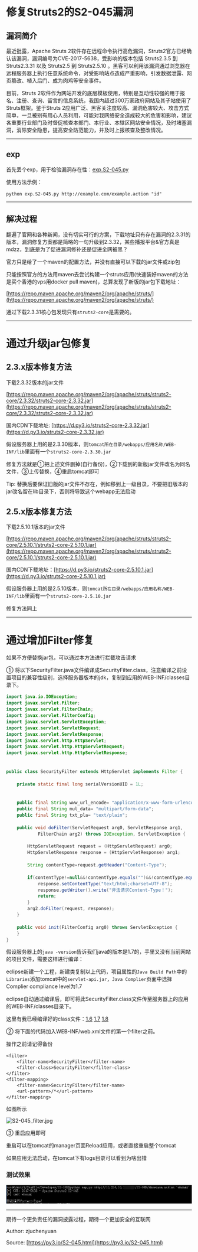 # 修复Struts2的S2-045漏洞

## 漏洞简介

最近批露，Apache Struts 2软件存在远程命令执行高危漏洞，Struts2官方已经确认该漏洞，漏洞编号为CVE-2017-5638，受影响的版本包括 Struts2.3.5 到 Struts2.3.31 以及 Struts2.5 到 Struts2.5.10 。黑客可以利用该漏洞通过浏览器在远程服务器上执行任意系统命令，对受影响站点造成严重影响，引发数据泄露、网页篡改、植入后门、成为肉鸡等安全事件。

目前，Struts 2软件作为网站开发的底层模板使用，特别是互动性较强的用于报名、注册、查询、留言的信息系统，我国内超过300万家政府网站及其子站使用了Struts框架。鉴于Struts 2应用广泛、黑客关注度较高、漏洞危害较大、攻击方式简单，一旦被别有用心人员利用，可能对我网络安全造成较大的危害和影响，建议各重要行业部门及时督促核查本部门、本行业、本辖区网站安全情况，及时堵塞漏洞，消除安全隐患，提高安全防范能力，并及时上报核查及整改情况。

----

## exp

首先丢个exp，用于检验漏洞存在性：[exp.S2-045.py](code/exp.S2-045.py)

使用方法示例：

```
python exp.S2-045.py http://example.com/example.action "id"
```

----

## 解决过程

翻遍了官网和各种新闻，没有切实可行的方案，下载地址只有存在漏洞的2.3.31的版本，漏洞修复方案都是简略的一句升级到2.3.32，某些播报平台&官方真是mdzz，到底是为了促进漏洞修补还是促进全网被黑？

官方只是给了一个maven的配置方法，并没有直接可以下载的jar文件或zip包

只能按照官方的方法用maven去尝试构建一个struts应用(快速装好maven的方法是买个香港的vps用docker pull maven)，总算发现了新版的jar包下载地址：

[https://repo.maven.apache.org/maven2/org/apache/struts/](https://repo.maven.apache.org/maven2/org/apache/struts/)

通过下载2.3.31核心包发现只有`struts2-core`是需要的。

----

# 通过升级jar包修复

## 2.3.x版本修复方法

下载2.3.32版本的jar文件

[https://repo.maven.apache.org/maven2/org/apache/struts/struts2-core/2.3.32/struts2-core-2.3.32.jar](https://repo.maven.apache.org/maven2/org/apache/struts/struts2-core/2.3.32/struts2-core-2.3.32.jar)

国内CDN下载地址: [https://d.py3.io/struts2-core-2.3.32.jar](https://d.py3.io/struts2-core-2.3.32.jar)

假设服务器上用的是2.3.30版本，则`tomcat所在目录/webapps/应用名称/WEB-INF/lib`里面有一个`struts2-core-2.3.30.jar`

修复方法就是①把上述文件删掉(自行备份)，②下载到的新版jar文件改名为同名文件，③上传替换，④重启tomcat即可

Tip: 替换后要保证旧版的jar文件不存在，例如移到上一级目录，不要把旧版本的jar改名留在lib目录下，否则将导致这个webapp无法启动

## 2.5.x版本修复方法

下载2.5.10.1版本的jar文件

[https://repo.maven.apache.org/maven2/org/apache/struts/struts2-core/2.5.10.1/struts2-core-2.5.10.1.jar](https://repo.maven.apache.org/maven2/org/apache/struts/struts2-core/2.5.10.1/struts2-core-2.5.10.1.jar)

国内CDN下载地址：[https://d.py3.io/struts2-core-2.5.10.1.jar](https://d.py3.io/struts2-core-2.5.10.1.jar)

假设服务器上用的是2.5.10版本，则`tomcat所在目录/webapps/应用名称/WEB-INF/lib`里面有一个`struts2-core-2.5.10.jar`

修复方法同上

----

# 通过增加Filter修复

如果不方便替换jar包，可以通过本方法进行拦截攻击请求

① 将以下SecurityFilter.java文件编译成SecurityFilter.class，注意编译之前设置项目的兼容性级别，选择服务器版本的jdk，复制到应用的WEB-INF/classes目录下。

```java
import java.io.IOException;
import javax.servlet.Filter;
import javax.servlet.FilterChain;
import javax.servlet.FilterConfig;
import javax.servlet.ServletException;
import javax.servlet.ServletRequest;
import javax.servlet.ServletResponse;
import javax.servlet.http.HttpServlet;
import javax.servlet.http.HttpServletRequest;
import javax.servlet.http.HttpServletResponse;


public class SecurityFilter extends HttpServlet implements Filter {

	private static final long serialVersionUID = 1L;
	
	
	public final String www_url_encode= "application/x-www-form-urlencoded";
	public final String mul_data= "multipart/form-data";
	public final String txt_pla= "text/plain";

	public void doFilter(ServletRequest arg0, ServletResponse arg1,
			FilterChain arg2) throws IOException, ServletException {

		HttpServletRequest request = (HttpServletRequest) arg0;
		HttpServletResponse response = (HttpServletResponse) arg1;
		
		String contentType=request.getHeader("Content-Type");
		
		if(contentType!=null&&!contentType.equals("")&&!contentType.equalsIgnoreCase(www_url_encode)&&!contentType.equalsIgnoreCase(mul_data)&&!contentType.equalsIgnoreCase(txt_pla)){
			response.setContentType("text/html;charset=UTF-8");
			response.getWriter().write("非法请求Content-Type！");
			return;
		}
		arg2.doFilter(request, response);
	}

	public void init(FilterConfig arg0) throws ServletException {
	}
}
```

假设服务器上的`java -version`告诉我们java的版本是1.7的，手里又没有当前网站的项目文件，需要这样进行编译：

eclipse新建一个工程，新建类复制以上代码，项目属性的`Java Build Path`中的`Libraries`添加tomcat中的`servlet-api.jar`，`Java Complier`页面中选择Complier compliance level为1.7

eclipse自动通过编译后，即可将此SecurityFilter.class文件传至服务器上的应用的WEB-INF/classes目录下。

这里有我已经编译好的class文件：[1.6](https://d.py3.io/SecurityFilter_jdk1.6.class)  [1.7](https://d.py3.io/SecurityFilter_jdk1.7.class)  [1.8](https://d.py3.io/SecurityFilter_jdk1.8.class)

② 将下面的代码加入WEB-INF/web.xml文件的第一个filter之前。

操作之前请记得备份

```
<filter>
    <filter-name>SecurityFilter</filter-name>
    <filter-class>SecurityFilter</filter-class>
</filter>
<filter-mapping>
    <filter-name>SecurityFilter</filter-name>
    <url-pattern>/*</url-pattern>
</filter-mapping>
```

如图所示

![S2-045_filter.jpg](assets/img/S2-045_filter.jpg!/format/webp)

③ 重启应用即可

重启可以在tomcat的manager页面Reload应用，或者直接重启整个tomcat

如果应用无法启动，在tomcat下有logs目录可以看到为啥出错

### 测试效果

![](assets/img/S2-045_filterresult.jpg)

----

期待一个更负责任的漏洞披露过程，期待一个更加安全的互联网

Author: zjuchenyuan

Source: [https://py3.io/S2-045.html](https://py3.io/S2-045.html)